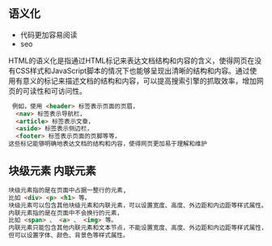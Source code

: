 ## 语义化

- 代码更加容易阅读
- seo 


HTML的语义化是指通过HTML标记来表达文档结构和内容的含义，使得网页在没有CSS样式和JavaScript脚本的情况下也能够呈现出清晰的结构和内容。通过使用有意义的标记来描述文档的结构和内容，可以提高搜索引擎的抓取效率，增加网页的可读性和可访问性。 
```html
 例如，使用 <header> 标签表示页面的页眉， 
  <nav> 标签表示导航栏， 
  <article> 标签表示文章， 
  <aside> 标签表示侧边栏， 
  <footer> 标签表示页面的页脚等等，
这些标记能够明确地表达文档的结构和内容，使得网页更加易于理解和维护
```

## 块级元素  内联元素
```markdown
块级元素指的是在页面中占据一整行的元素, 
比如 <div> <p> <h1> 等。
块级元素可以包含其他块级元素和内联元素，可以设置宽度、高度、外边距和内边距等样式属性。 
内联元素指的是在页面中不会换行的元素，
比如 <span> 、 <a> 、 <img> 等。
内联元素只能包含其他内联元素和文本节点，不能设置宽度、高度、外边距和内边距等样式属性，
但可以设置字体、颜色、背景色等样式属性。 
```